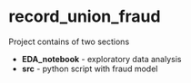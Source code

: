 # record_union_fraud

Project contains of two sections
<ul>
  <li><b>EDA_notebook</b> - exploratory data analysis</li>
  <li><b>src</b> - python script with fraud model</li>
</ul>
